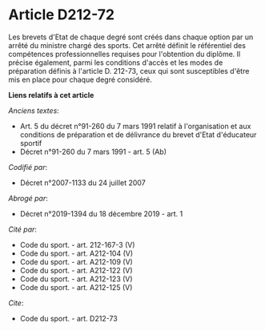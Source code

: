# Article D212-72

Les brevets d'Etat de chaque degré sont créés dans chaque option par un arrêté du ministre chargé des sports. Cet arrêté
définit le référentiel des compétences professionnelles requises pour l'obtention du diplôme. Il précise également, parmi les
conditions d'accès et les modes de préparation définis à l'article D. 212-73, ceux qui sont susceptibles d'être mis en place
pour chaque degré considéré.

**Liens relatifs à cet article**

_Anciens textes_:

  - Art. 5 du décret n°91-260 du 7 mars 1991 relatif à l'organisation et aux conditions de préparation et de délivrance du brevet d'Etat d'éducateur sportif
  - Décret n°91-260 du 7 mars 1991 - art. 5 (Ab)

_Codifié par_:

  - Décret n°2007-1133 du 24 juillet 2007

_Abrogé par_:

  - Décret n°2019-1394 du 18 décembre 2019 - art. 1

_Cité par_:

  - Code du sport. - art. 212-167-3 (V)
  - Code du sport. - art. A212-104 (V)
  - Code du sport. - art. A212-109 (V)
  - Code du sport. - art. A212-122 (V)
  - Code du sport. - art. A212-123 (V)
  - Code du sport. - art. A212-125 (V)

_Cite_:

  - Code du sport. - art. D212-73

